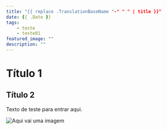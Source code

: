 ```yaml
---
title: "{{ replace .TranslationBaseName "-" " " | title }}"
date: {{ .Date }}
tags:
    - teste
    - teste01
featured_image: ""
description: ""
---
```



# Título 1
## Título 2

Texto de teste para entrar aqui. 

![Aqui vai uma imagem](/img/teste.png "Descrição")

